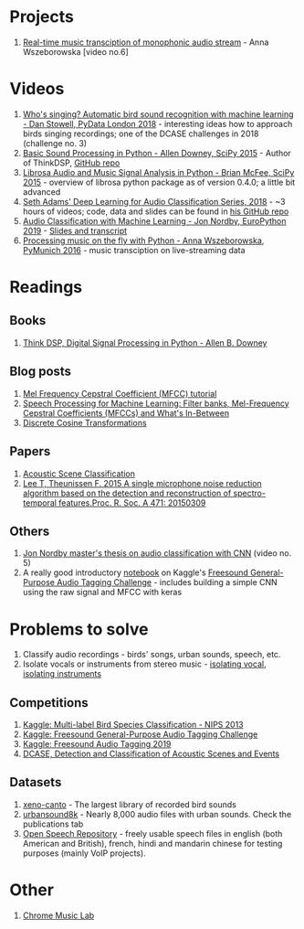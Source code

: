 # Projects
1. [Real-time music transciption of monophonic audio stream](https://github.com/aniawsz/rtmonoaudio2midi) - Anna Wszeborowska [video no.6]

# Videos

1. [Who's singing? Automatic bird sound recognition with machine learning - Dan Stowell, PyData London 2018](https://www.youtube.com/watch?v=pzmdOETnhI0) - interesting ideas how to approach birds singing recordings; one of the DCASE challenges in 2018 (challenge no. 3)
2. [Basic Sound Processing in Python - Allen Downey, SciPy 2015](https://www.youtube.com/watch?v=0ALKGR0I5MA) - Author of ThinkDSP, [GitHub repo](https://github.com/AllenDowney/ThinkDSP)
3. [Librosa Audio and Music Signal Analysis in Python - Brian McFee, SciPy 2015](https://www.youtube.com/watch?v=MhOdbtPhbLU) - overview of librosa python package as of version 0.4.0; a little bit advanced 
4. [Seth Adams' Deep Learning for Audio Classification Series, 2018](https://www.youtube.com/watch?v=Z7YM-HAz-IY&list=PLhA3b2k8R3t2Ng1WW_7MiXeh1pfQJQi_P) - ~3 hours of videos; code, data and slides can be found in [his GitHub repo](https://github.com/seth814/Audio-Classification)
5. [Audio Classification with Machine Learning - Jon Nordby, EuroPython 2019](https://www.youtube.com/watch?v=uCGROOUO_wY&t=8s) - [Slides and transcript](https://github.com/jonnor/machinehearing/tree/master/europython2019)
6. [Processing music on the fly with Python - Anna Wszeborowska, PyMunich 2016](https://www.youtube.com/watch?v=at2NppqIZok) - music transciption on live-streaming data

# Readings

## Books

1. [Think DSP, Digital Signal Processing in Python - Allen B. Downey](https://greenteapress.com/thinkdsp/thinkdsp.pdf) 

## Blog posts

1. [Mel Frequency Cepstral Coefficient (MFCC) tutorial](http://practicalcryptography.com/miscellaneous/machine-learning/guide-mel-frequency-cepstral-coefficients-mfccs/)
2. [Speech Processing for Machine Learning: Filter banks, Mel-Frequency Cepstral Coefficients (MFCCs) and What's In-Between](https://haythamfayek.com/2016/04/21/speech-processing-for-machine-learning.html)
3. [Discrete Cosine Transformations](http://datagenetics.com/blog/november32012/index.html)

## Papers
1. [Acoustic Scene Classification](https://arxiv.org/pdf/1808.02357.pdf)
2. [Lee T, Theunissen F. 2015 A
single microphone noise reduction algorithm
based on the detection and reconstruction of
spectro-temporal features.Proc. R. Soc. A 471:
20150309](https://royalsocietypublishing.org/doi/pdf/10.1098/rspa.2015.0309)

## Others
1. [Jon Nordby master's thesis on audio classification with CNN](https://github.com/jonnor/ESC-CNN-microcontroller) (video no. 5)
2. A really good introductory [notebook](https://www.kaggle.com/fizzbuzz/beginner-s-guide-to-audio-data/) on Kaggle's [Freesound General-Purpose Audio Tagging Challenge](https://www.kaggle.com/c/freesound-audio-tagging) - includes building a simple CNN using the raw signal and MFCC with keras 

# Problems to solve

1. Classify audio recordings - birds' songs, urban sounds, speech, etc.
2. Isolate vocals or instruments from stereo music - [isolating vocal](https://towardsdatascience.com/audio-ai-isolating-vocals-from-stereo-music-using-convolutional-neural-networks-210532383785), [isolating instruments](https://towardsdatascience.com/audio-ai-isolating-instruments-from-stereo-music-using-convolutional-neural-networks-584ababf69de)

## Competitions

1. [Kaggle: Multi-label Bird Species Classification - NIPS 2013](https://www.kaggle.com/c/multilabel-bird-species-classification-nips2013)
2. [Kaggle: Freesound General-Purpose Audio Tagging Challenge](https://www.kaggle.com/c/freesound-audio-tagging)
3. [Kaggle: Freesound Audio Tagging 2019](https://www.kaggle.com/c/freesound-audio-tagging-2019)
4. [DCASE, Detection and Classification of Acoustic Scenes and Events](http://dcase.community/) 

## Datasets

1. [xeno-canto](https://www.xeno-canto.org/) - The largest library of recorded bird sounds 
2. [urbansound8k](https://urbansounddataset.weebly.com/urbansound8k.html) - Nearly 8,000 audio files with urban sounds. Check the publications tab
3. [Open Speech Repository](http://www.voiptroubleshooter.com/open_speech/) - freely usable speech files in english (both American and British), french, hindi and mandarin chinese for testing purposes (mainly VoIP projects).


# Other

1. [Chrome Music Lab](https://musiclab.chromeexperiments.com/Experiments)

